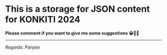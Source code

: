 # This is a storage for JSON content for KONKITI 2024
<p><B>Please comment if you want to give me some suggestions 😀🙏🏻</B></p>

<hr/>
<p><i>Regards: Panjiee</i></p>
